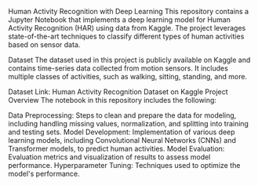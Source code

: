 Human Activity Recognition with Deep Learning
This repository contains a Jupyter Notebook that implements a deep learning model for Human Activity Recognition (HAR) using data from Kaggle. The project leverages state-of-the-art techniques to classify different types of human activities based on sensor data.

Dataset
The dataset used in this project is publicly available on Kaggle and contains time-series data collected from motion sensors. It includes multiple classes of activities, such as walking, sitting, standing, and more.

Dataset Link: Human Activity Recognition Dataset on Kaggle
Project Overview
The notebook in this repository includes the following:

Data Preprocessing: Steps to clean and prepare the data for modeling, including handling missing values, normalization, and splitting into training and testing sets.
Model Development: Implementation of various deep learning models, including Convolutional Neural Networks (CNNs) and Transformer models, to predict human activities.
Model Evaluation: Evaluation metrics and visualization of results to assess model performance.
Hyperparameter Tuning: Techniques used to optimize the model's performance.

